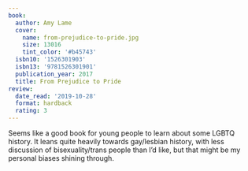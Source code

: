 ```yaml
---
book:
  author: Amy Lame
  cover:
    name: from-prejudice-to-pride.jpg
    size: 13016
    tint_color: '#b45743'
  isbn10: '1526301903'
  isbn13: '9781526301901'
  publication_year: 2017
  title: From Prejudice to Pride
review:
  date_read: '2019-10-28'
  format: hardback
  rating: 3
---
```


Seems like a good book for young people to learn about some LGBTQ history. It leans quite heavily towards gay/lesbian history, with less discussion of bisexuality/trans people than I’d like, but that might be my personal biases shining through.